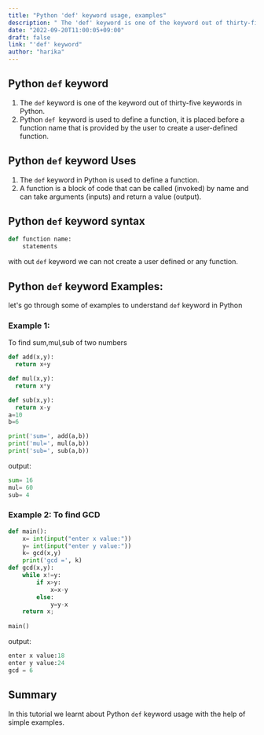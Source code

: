 ```yaml
---
title: "Python 'def' keyword usage, examples"
description: " The 'def' keyword is one of the keyword out of thirty-five keywords in Python"
date: "2022-09-20T11:00:05+09:00"
draft: false
link: "'def' keyword"
author: "harika"
---
```


## Python `def` keyword 

1. The `def` keyword is one of the keyword out of thirty-five keywords in Python.
2. Python `def `keyword is used to define a function, it is placed before a function name that is provided by the user to create a user-defined function. 

## Python `def` keyword Uses

1. The `def` keyword in Python is used to define a function. 
2. A function is a block of code that can be called (invoked) by name and can take arguments (inputs) and return a value (output).

## Python `def` keyword syntax

```Python
def function name:
    statements
```
with out `def` keyword we can not create a user defined or any function.


## Python `def` keyword Examples:

let's go through some of examples to understand `def` keyword in Python

### Example 1:
To find sum,mul,sub of two numbers

```Python
def add(x,y):
  return x+y

def mul(x,y):
  return x*y

def sub(x,y):
  return x-y
a=10
b=6

print('sum=', add(a,b))
print('mul=', mul(a,b))
print('sub=', sub(a,b))
```
output:

```Python
sum= 16
mul= 60
sub= 4
```
### Example 2: To find GCD

```Python
def main():
    x= int(input("enter x value:"))
    y= int(input("enter y value:"))
    k= gcd(x,y)
    print('gcd =', k)
def gcd(x,y):
    while x!=y:
        if x>y:
            x=x-y
        else:
            y=y-x
    return x;
    
main()
```
output:

```Python
enter x value:18
enter y value:24
gcd = 6
```

## Summary
In this tutorial we learnt about Python `def` keyword usage with the help of simple examples.
